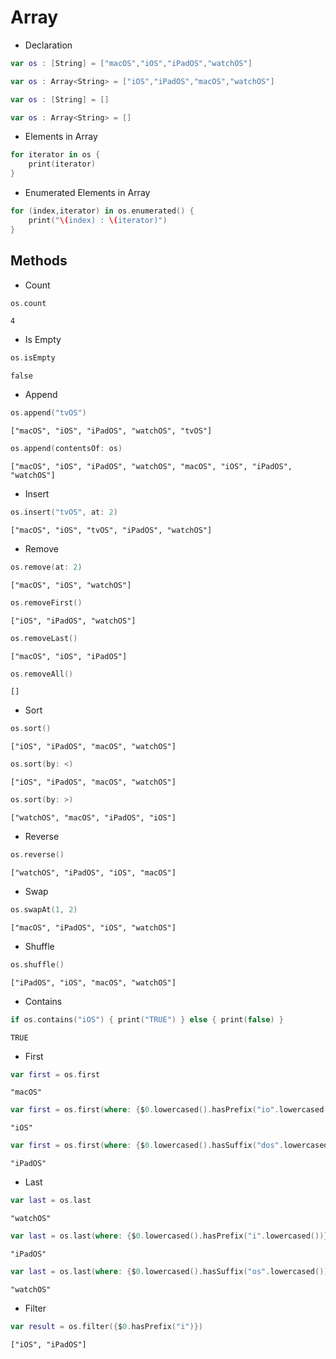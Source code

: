 # Array

- Declaration
```swift
var os : [String] = ["macOS","iOS","iPadOS","watchOS"]
```
```swift
var os : Array<String> = ["iOS","iPadOS","macOS","watchOS"]
```
```swift
var os : [String] = []
```
```swift
var os : Array<String> = []
```   

- Elements in Array
```swift
for iterator in os {
    print(iterator)
}
```
- Enumerated Elements in Array
```swift
for (index,iterator) in os.enumerated() {
    print("\(index) : \(iterator)")
}
```

## Methods

- Count
```swift
os.count
```
```
4
```

- Is Empty
```swift
os.isEmpty
```
```
false
```

- Append
```swift
os.append("tvOS")
```
```
["macOS", "iOS", "iPadOS", "watchOS", "tvOS"]
```
```swift
os.append(contentsOf: os)
```
```
["macOS", "iOS", "iPadOS", "watchOS", "macOS", "iOS", "iPadOS", "watchOS"]
```

- Insert
```swift
os.insert("tvOS", at: 2)
```
```
["macOS", "iOS", "tvOS", "iPadOS", "watchOS"]
```

- Remove
```swift
os.remove(at: 2)
```
```
["macOS", "iOS", "watchOS"]
```
```swift
os.removeFirst()
```
```
["iOS", "iPadOS", "watchOS"]
```
```swift
os.removeLast()
```
```
["macOS", "iOS", "iPadOS"]
```
```swift
os.removeAll()
```
```
[]
```

- Sort
```swift
os.sort()
```
```
["iOS", "iPadOS", "macOS", "watchOS"]
```
```swift
os.sort(by: <)
```
```
["iOS", "iPadOS", "macOS", "watchOS"]
```
```swift
os.sort(by: >)
```
```
["watchOS", "macOS", "iPadOS", "iOS"]
```

- Reverse
```swift
os.reverse()
```
```
["watchOS", "iPadOS", "iOS", "macOS"]
```

- Swap
```swift
os.swapAt(1, 2)
```
```
["macOS", "iPadOS", "iOS", "watchOS"]
```

- Shuffle
```swift
os.shuffle()
```
```
["iPadOS", "iOS", "macOS", "watchOS"]
```

- Contains
```swift
if os.contains("iOS") { print("TRUE") } else { print(false) }
```
```
TRUE
```

- First
```swift
var first = os.first
```
```
"macOS"
```
```swift
var first = os.first(where: {$0.lowercased().hasPrefix("io".lowercased())})
```
```
"iOS"
```
```swift
var first = os.first(where: {$0.lowercased().hasSuffix("dos".lowercased())})
```
```
"iPadOS"
```

- Last
```swift
var last = os.last
```
```
"watchOS"
```
```swift
var last = os.last(where: {$0.lowercased().hasPrefix("i".lowercased())})
```
```
"iPadOS"
```
```swift
var last = os.last(where: {$0.lowercased().hasSuffix("os".lowercased())})
```
```
"watchOS"
```

- Filter
```swift
var result = os.filter({$0.hasPrefix("i")})
```
```
["iOS", "iPadOS"]
```
